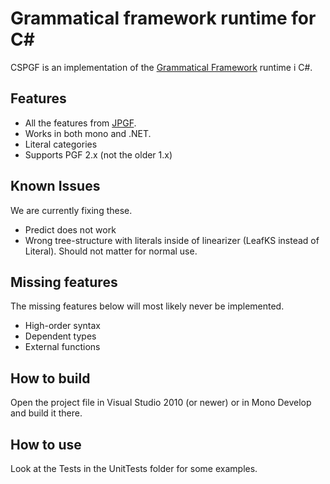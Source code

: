 
Grammatical framework runtime for C#
====================================

CSPGF is an implementation of the [Grammatical Framework][1] runtime i C#.

Features
--------
* All the features from [JPGF][2].
* Works in both mono and .NET.
* Literal categories
* Supports PGF 2.x (not the older 1.x)

Known Issues
------------
We are currently fixing these.

* Predict does not work
* Wrong tree-structure with literals inside of linearizer (LeafKS instead of Literal). Should not matter for normal use.

Missing features
----------------
The missing features below will most likely never be implemented.

* High-order syntax
* Dependent types
* External functions

How to build
------------
Open the project file in Visual Studio 2010 (or newer) or in Mono Develop and build it there.

How to use
----------
Look at the Tests in the UnitTests folder for some examples.

[1]: http://www.grammaticalframework.org/	"Grammatical Framework"
[2]: https://github.com/gdetrez/JPGF		"JPGF"
